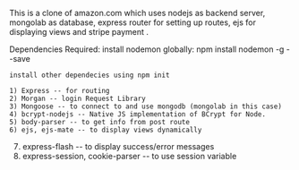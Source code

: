 This is a clone of amazon.com which uses nodejs as backend server, mongolab as database, express router for setting up routes,
ejs for displaying views and stripe payment .

Dependencies Required:
 install nodemon  globally:
	npm install nodemon -g --save

	install other dependecies using npm init

	1) Express -- for routing
	2) Morgan -- login Request Library
	3) Mongoose -- to connect to and use mongodb (mongolab in this case)
	4) bcrypt-nodejs -- Native JS implementation of BCrypt for Node.
	5) body-parser -- to get info from post route
	6) ejs, ejs-mate -- to display views dynamically
  7) express-flash -- to display success/error messages
  8) express-session, cookie-parser -- to use session variable
